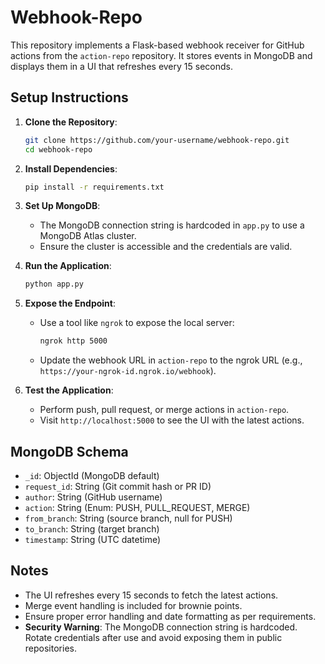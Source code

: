 # Webhook-Repo

This repository implements a Flask-based webhook receiver for GitHub actions from the `action-repo` repository. It stores events in MongoDB and displays them in a UI that refreshes every 15 seconds.

## Setup Instructions
1. **Clone the Repository**:
   ```bash
   git clone https://github.com/your-username/webhook-repo.git
   cd webhook-repo
   ```

2. **Install Dependencies**:
   ```bash
   pip install -r requirements.txt
   ```

3. **Set Up MongoDB**:
   - The MongoDB connection string is hardcoded in `app.py` to use a MongoDB Atlas cluster.
   - Ensure the cluster is accessible and the credentials are valid.

4. **Run the Application**:
   ```bash
   python app.py
   ```

5. **Expose the Endpoint**:
   - Use a tool like `ngrok` to expose the local server:
     ```bash
     ngrok http 5000
     ```
   - Update the webhook URL in `action-repo` to the ngrok URL (e.g., `https://your-ngrok-id.ngrok.io/webhook`).

6. **Test the Application**:
   - Perform push, pull request, or merge actions in `action-repo`.
   - Visit `http://localhost:5000` to see the UI with the latest actions.

## MongoDB Schema
- `_id`: ObjectId (MongoDB default)
- `request_id`: String (Git commit hash or PR ID)
- `author`: String (GitHub username)
- `action`: String (Enum: PUSH, PULL_REQUEST, MERGE)
- `from_branch`: String (source branch, null for PUSH)
- `to_branch`: String (target branch)
- `timestamp`: String (UTC datetime)

## Notes
- The UI refreshes every 15 seconds to fetch the latest actions.
- Merge event handling is included for brownie points.
- Ensure proper error handling and date formatting as per requirements.
- **Security Warning**: The MongoDB connection string is hardcoded. Rotate credentials after use and avoid exposing them in public repositories.